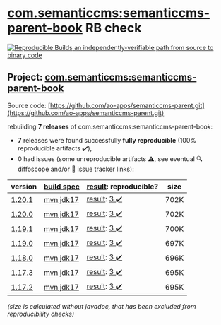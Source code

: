 [com.semanticcms:semanticcms-parent-book](https://central.sonatype.com/artifact/com.semanticcms/semanticcms-parent-book/1.20.1/versions) RB check
=======

[![Reproducible Builds](https://reproducible-builds.org/images/logos/rb.svg) an independently-verifiable path from source to binary code](https://reproducible-builds.org/)

## Project: [com.semanticcms:semanticcms-parent-book](https://central.sonatype.com/artifact/com.semanticcms/semanticcms-parent-book/1.20.1/versions)

Source code: [https://github.com/ao-apps/semanticcms-parent.git](https://github.com/ao-apps/semanticcms-parent.git)

rebuilding **7 releases** of com.semanticcms:semanticcms-parent-book:
- **7** releases were found successfully **fully reproducible** (100% reproducible artifacts :heavy_check_mark:),
- 0 had issues (some unreproducible artifacts :warning:, see eventual :mag: diffoscope and/or :memo: issue tracker links):

| version | [build spec](/BUILDSPEC.md) | [result](https://reproducible-builds.org/docs/jvm/): reproducible? | size |
| -- | --------- | ------ | -- |
| [1.20.1](https://central.sonatype.com/artifact/com.semanticcms/semanticcms-parent-book/1.20.1/pom) | [mvn jdk17](semanticcms-parent-book-1.20.1.buildspec) | [result](semanticcms-parent-book-1.20.1.buildinfo): [3 :heavy_check_mark: ](semanticcms-parent-book-1.20.1.buildcompare) | 702K |
| [1.20.0](https://central.sonatype.com/artifact/com.semanticcms/semanticcms-parent-book/1.20.0/pom) | [mvn jdk17](semanticcms-parent-book-1.20.0.buildspec) | [result](semanticcms-parent-book-1.20.0.buildinfo): [3 :heavy_check_mark: ](semanticcms-parent-book-1.20.0.buildcompare) | 702K |
| [1.19.1](https://central.sonatype.com/artifact/com.semanticcms/semanticcms-parent-book/1.19.1/pom) | [mvn jdk17](semanticcms-parent-book-1.19.1.buildspec) | [result](semanticcms-parent-book-1.19.1.buildinfo): [3 :heavy_check_mark: ](semanticcms-parent-book-1.19.1.buildcompare) | 700K |
| [1.19.0](https://central.sonatype.com/artifact/com.semanticcms/semanticcms-parent-book/1.19.0/pom) | [mvn jdk17](semanticcms-parent-book-1.19.0.buildspec) | [result](semanticcms-parent-book-1.19.0.buildinfo): [3 :heavy_check_mark: ](semanticcms-parent-book-1.19.0.buildcompare) | 697K |
| [1.18.0](https://central.sonatype.com/artifact/com.semanticcms/semanticcms-parent-book/1.18.0/pom) | [mvn jdk17](semanticcms-parent-book-1.18.0.buildspec) | [result](semanticcms-parent-book-1.18.0.buildinfo): [3 :heavy_check_mark: ](semanticcms-parent-book-1.18.0.buildcompare) | 696K |
| [1.17.3](https://central.sonatype.com/artifact/com.semanticcms/semanticcms-parent-book/1.17.3/pom) | [mvn jdk17](semanticcms-parent-book-1.17.3.buildspec) | [result](semanticcms-parent-book-1.17.3.buildinfo): [3 :heavy_check_mark: ](semanticcms-parent-book-1.17.3.buildcompare) | 695K |
| [1.17.2](https://central.sonatype.com/artifact/com.semanticcms/semanticcms-parent-book/1.17.2/pom) | [mvn jdk17](semanticcms-parent-book-1.17.2.buildspec) | [result](semanticcms-parent-book-1.17.2.buildinfo): [3 :heavy_check_mark: ](semanticcms-parent-book-1.17.2.buildcompare) | 695K |

<i>(size is calculated without javadoc, that has been excluded from reproducibility checks)</i>
